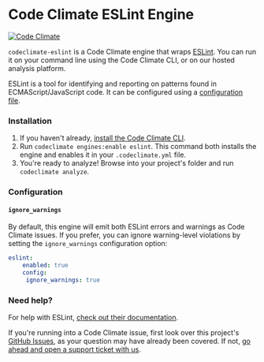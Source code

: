 # Code Climate ESLint Engine

[![Code Climate](https://codeclimate.com/repos/55841b7a6956801212006c92/badges/92d8261f1b6200f19af5/gpa.svg)](https://codeclimate.com/repos/55841b7a6956801212006c92/feed)

`codeclimate-eslint` is a Code Climate engine that wraps [ESLint](https://github.com/eslint/eslint). You can run it on your command line using the Code Climate CLI, or on our hosted analysis platform.

ESLint is a tool for identifying and reporting on patterns found in ECMAScript/JavaScript code. It can be configured using a [configuration file](https://github.com/eslint/eslint#usage).

### Installation

1. If you haven't already, [install the Code Climate CLI](https://github.com/codeclimate/codeclimate).
2. Run `codeclimate engines:enable eslint`. This command both installs the engine and enables it in your `.codeclimate.yml` file.
3. You're ready to analyze! Browse into your project's folder and run `codeclimate analyze`.

### Configuration

#### `ignore_warnings`
By default, this engine will emit both ESLint errors and warnings as Code Climate issues. If you prefer, you can ignore warning-level violations by setting the `ignore_warnings` configuration option:
```yaml
eslint:
    enabled: true
    config:
     ignore_warnings: true
```

### Need help?

For help with ESLint, [check out their documentation](https://github.com/eslint/eslint).

If you're running into a Code Climate issue, first look over this project's [GitHub Issues](https://github.com/codeclimate/codeclimate-eslint/issues), as your question may have already been covered. If not, [go ahead and open a support ticket with us](https://codeclimate.com/help).
